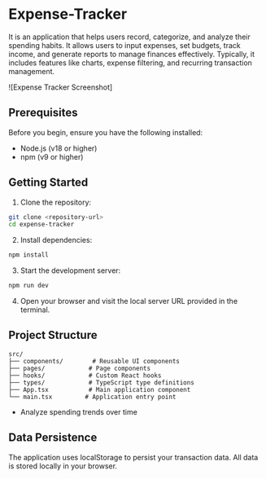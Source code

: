 # Expense-Tracker
It is an application that helps users record, categorize, and analyze their spending habits. It allows users to input expenses, set budgets, track income, and generate reports to manage finances effectively. Typically, it includes features like charts, expense filtering, and recurring transaction management.

![Expense Tracker Screenshot]


## Prerequisites

Before you begin, ensure you have the following installed:
- Node.js (v18 or higher)
- npm (v9 or higher)

## Getting Started

1. Clone the repository:
```bash
git clone <repository-url>
cd expense-tracker
```

2. Install dependencies:
```bash
npm install
```

3. Start the development server:
```bash
npm run dev
```

4. Open your browser and visit the local server URL provided in the terminal.

## Project Structure

```
src/
├── components/        # Reusable UI components
├── pages/            # Page components
├── hooks/            # Custom React hooks
├── types/            # TypeScript type definitions
├── App.tsx           # Main application component
└── main.tsx         # Application entry point
```

   - Analyze spending trends over time

## Data Persistence

The application uses localStorage to persist your transaction data. All data is stored locally in your browser.

